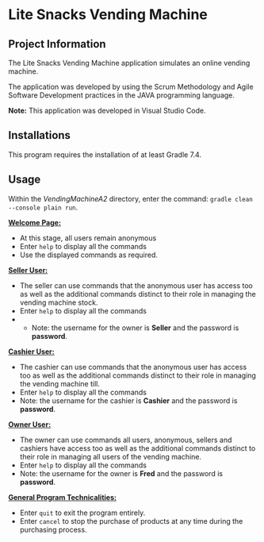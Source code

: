 # Lite Snacks Vending Machine

## Project Information
The Lite Snacks Vending Machine application simulates an online vending machine. 

The application was developed by using the Scrum Methodology and Agile Software Development practices in the JAVA programming language.

**Note:** This application was developed in Visual Studio Code.

## Installations
This program requires the installation of at least Gradle 7.4.

## Usage
Within the *VendingMachineA2* directory, enter the command: ```gradle clean --console plain run```.

<u>**Welcome Page:**</u>
- At this stage, all users remain anonymous
- Enter ```help``` to display all the commands 
- Use the displayed commands as required.

<u>**Seller User:**</u>
- The seller can use commands that the anonymous user has access too as well as the additional commands distinct to their role in managing the vending machine stock.
- Enter ```help``` to display all the commands 
- - Note: the username for the owner is **Seller** and the password is **password**.

<u>**Cashier User:**</u>
- The cashier can use commands that the anonymous user has access too as well as the additional commands distinct to their role in managing the vending machine till.
- Enter ```help``` to display all the commands 
-  Note: the username for the cashier is **Cashier** and the password is **password**.

<u>**Owner User:**</u>
- The owner can use commands all users, anonymous, sellers and cashiers have access too as well as the additional commands distinct to their role in managing all users of the vending machine.
- Enter ```help``` to display all the commands 
- Note: the username for the owner is **Fred** and the password is **password**.

<u>**General Program Technicalities:**</u>
- Enter ```quit``` to exit the program entirely.
- Enter ```cancel``` to stop the purchase of products at any time during the purchasing process.
